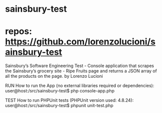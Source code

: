 # sainsbury-test
# repos: https://github.com/lorenzolucioni/sainsbury-test

Sainsbury’s Software Engineering Test - Console application that scrapes the Sainsbury’s grocery site - Ripe Fruits page and returns a JSON array of all the products on the page.
by Lorenzo Lucioni

RUN
How to run the App (no external libraries required or dependencies):
user@host:/src/sainsbury-test$ php console-app.php 

TEST
How to run PHPUnit tests (PHPUnit version used: 4.8.24):
user@host:/src/sainsbury-test$ phpunit unit-test.php



